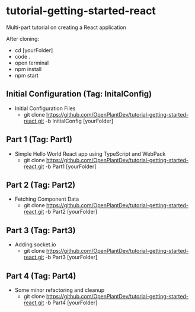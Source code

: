 # tutorial-getting-started-react
Multi-part tutorial on creating a React application

After cloning:
  * cd [yourFolder]
  * code .
  * open terminal
  * npm install
  * npm start


## Initial Configuration (Tag: InitalConfig)
  * Initial Configuration Files
    * git clone https://github.com/OpenPlantDev/tutorial-getting-started-react.git -b InitialConfig [yourFolder]
## Part 1 (Tag: Part1)
  * Simple Hello World React app using TypeScript and WebPack
    * git clone https://github.com/OpenPlantDev/tutorial-getting-started-react.git -b Part1 [yourFolder]
## Part 2 (Tag: Part2)
  * Fetching Component Data
    * git clone https://github.com/OpenPlantDev/tutorial-getting-started-react.git -b Part2 [yourFolder]
## Part 3 (Tag: Part3)
  * Adding socket.io
    * git clone https://github.com/OpenPlantDev/tutorial-getting-started-react.git -b Part3 [yourFolder]
## Part 4 (Tag: Part4)
  * Some minor refactoring and cleanup
    * git clone https://github.com/OpenPlantDev/tutorial-getting-started-react.git -b Part4 [yourFolder]
